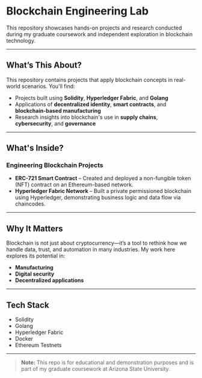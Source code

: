 # Blockchain Engineering Lab

This repository showcases hands-on projects and research conducted during my graduate coursework and independent exploration in blockchain technology.

---

## What’s This About?

This repository contains projects that apply blockchain concepts in real-world scenarios. You'll find:

- Projects built using **Solidity**, **Hyperledger Fabric**, and **Golang**
- Applications of **decentralized identity**, **smart contracts**, and **blockchain-based manufacturing**
- Research insights into blockchain's use in **supply chains**, **cybersecurity**, and **governance**

---

## What's Inside?

### Engineering Blockchain Projects

- **ERC-721 Smart Contract** – Created and deployed a non-fungible token (NFT) contract on an Ethereum-based network.
- **Hyperledger Fabric Network** – Built a private permissioned blockchain using Hyperledger, demonstrating business logic and data flow via chaincodes.

---

## Why It Matters

Blockchain is not just about cryptocurrency—it’s a tool to rethink how we handle data, trust, and automation in many industries. My work here explores its potential in:

- **Manufacturing**
- **Digital security**
- **Decentralized applications**

---

## Tech Stack

- Solidity
- Golang
- Hyperledger Fabric
- Docker
- Ethereum Testnets

---

> **Note:** This repo is for educational and demonstration purposes and is part of my graduate coursework at Arizona State University.
